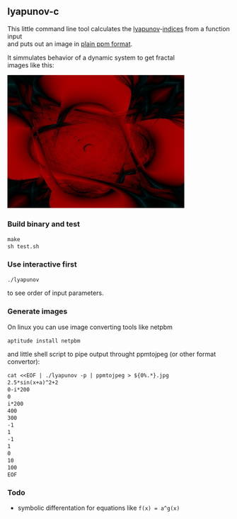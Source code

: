 ## lyapunov-c
This little command line tool calculates the [lyapunov](https://en.wikipedia.org/wiki/Aleksandr_Lyapunov)-[indices](https://en.wikipedia.org/wiki/Chaotic_mixing#Lyapunov_exponents) from a function input  
and puts out an image in [plain ppm format](http://netpbm.sourceforge.net/doc/ppm.html#plainppm).  
  
It simmulates behavior of a dynamic system to get fractal  
images like this:  
  
![](samples/sample5.jpg?raw=true)


### Build binary and test
```
make
sh test.sh
```



### Use interactive first

```
./lyapunov
```
to see order of input parameters.  



### Generate images

On linux you can use image converting tools like netpbm
```
aptitude install netpbm
```
and little shell script to pipe output throught ppmtojpeg (or other format convertor):
```
cat <<EOF | ./lyapunov -p | ppmtojpeg > ${0%.*}.jpg
2.5*sin(x+a)^2+2
0-i*200
0
i*200
400
300
-1
1
-1
1
0
10
100
EOF
```



### Todo
- symbolic differentation for equations like ``f(x) = a^g(x)``


